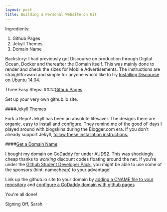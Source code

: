 ```yaml
---
layout: post
title: Building a Personal Website on Git
---
```


Ingredients:

1. Github Pages
2. Jekyll Themes
3. Domain Name

Backstory: I had previously got Discourse on production through Digital Ocean, Docker and thereafter the Domain itself. This was mainly done to render and check the sizes for Mobile Advertisements. 
The instructions are straightforward and simple for anyone who'd like to try [Installing Discourse on Ubuntu 14.04](https://www.digitalocean.com/community/tutorials/how-to-install-discourse-on-ubuntu-14-04).

Three Easy Steps:
####[Github Pages](https://pages.github.com/)

Set up your very own github.io site.

####[Jekyll Themes](http://jekyllthemes.org/)

Fork a Repo! Jekyll has been an absolute lifesaver. The designs there are organic, easy to install and configure. They remind me of the good ol' days I played around with blogskins during the Blogger.com era. 
If you don't already support Jekyll, [follow these installation instructions.](https://jekyllrb.com/docs/installation/)

####[Get a Domain Name](godaddy.com)

I bought my domain on GoDaddy for under AUD$2. This was shockingly cheap thanks to *working* discount codes floating around the net. 
If you're under the [Github Student Developer Pack](https://education.github.com/pack), you might be able to use some of the sponsors (hint: namecheap) to your advantage!

Link up the github.io site to your domain by [adding a CNAME file to your repository](https://help.github.com/articles/adding-a-cname-file-to-your-repository/) and [configure a GoDaddy domain with github pages](http://andrewsturges.com/blog/jekyll/tutorial/2014/11/06/github-and-godaddy.html)

You're all done!

Signing Off,
Sarah
